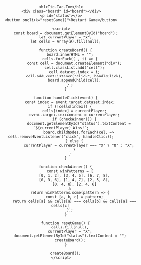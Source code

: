 <!DOCTYPE html>
<html lang="en">
<head>
    <meta charset="UTF-8">
    <meta name="viewport" content="width=device-width, initial-scale=1.0">
    <title>Tic-Tac-Toe Game</title>
    <style>
        body {
            text-align: center;
            font-family: Arial, sans-serif;
        }
        .board {
            display: grid;
            grid-template-columns: repeat(3, 100px);
            grid-template-rows: repeat(3, 100px);
            gap: 5px;
            margin: 20px auto;
            width: 320px;
        }
        .cell {
            width: 100px;
            height: 100px;
            font-size: 24px;
            text-align: center;
            line-height: 100px;
            border: 2px solid #333;
            cursor: pointer;
            background: #f0f0f0;
        }
        .cell:hover {
            background: #ddd;
        }
    </style>
</head>
<body>

    <h1>Tic-Tac-Toe</h1>
    <div class="board" id="board"></div>
    <p id="status"></p>
    <button onclick="resetGame()">Restart Game</button>

    <script>
        const board = document.getElementById("board");
        let currentPlayer = "X";
        let cells = Array(9).fill(null);

        function createBoard() {
            board.innerHTML = "";
            cells.forEach((_, i) => {
                const cell = document.createElement("div");
                cell.classList.add("cell");
                cell.dataset.index = i;
                cell.addEventListener("click", handleClick);
                board.appendChild(cell);
            });
        }

        function handleClick(event) {
            const index = event.target.dataset.index;
            if (!cells[index]) {
                cells[index] = currentPlayer;
                event.target.textContent = currentPlayer;
                if (checkWinner()) {
                    document.getElementById("status").textContent = `${currentPlayer} Wins!`;
                    board.childNodes.forEach(cell => cell.removeEventListener("click", handleClick));
                } else {
                    currentPlayer = currentPlayer === "X" ? "O" : "X";
                }
            }
        }

        function checkWinner() {
            const winPatterns = [
                [0, 1, 2], [3, 4, 5], [6, 7, 8],
                [0, 3, 6], [1, 4, 7], [2, 5, 8],
                [0, 4, 8], [2, 4, 6]
            ];
            return winPatterns.some(pattern => {
                const [a, b, c] = pattern;
                return cells[a] && cells[a] === cells[b] && cells[a] === cells[c];
            });
        }

        function resetGame() {
            cells.fill(null);
            currentPlayer = "X";
            document.getElementById("status").textContent = "";
            createBoard();
        }

        createBoard();
    </script>

</body>
</html>
